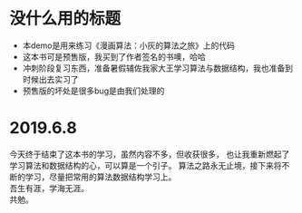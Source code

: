 # 没什么用的标题  
- 本demo是用来练习《漫画算法：小灰的算法之旅》上的代码  
- 这本书可是预售版，我买到了作者签名的书噢，哈哈
- 冲刺阶段复习东西，准备暑假辅佐我家大王学习算法与数据结构，我也准备到时候出去实习了  
- 预售版的坏处是很多bug是由我们处理的


# 2019.6.8
今天终于结束了这本书的学习，虽然内容不多，但收获很多，
也让我重新燃起了学习算法和数据结构的心，可以算是一个引子。
算法之路永无止境，接下来将不断的学习，尽量把常用的算法数据结构学习上。  
吾生有涯，学海无涯。  
共勉。